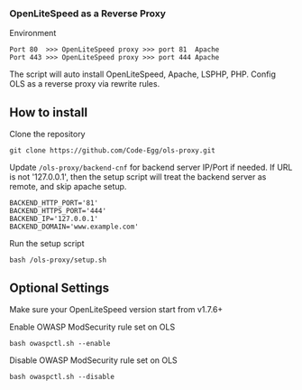 ### OpenLiteSpeed as a Reverse Proxy
Environment
```
Port 80  >>> OpenLiteSpeed proxy >>> port 81  Apache
Port 443 >>> OpenLiteSpeed proxy >>> port 444 Apache
```
The script will auto install OpenLiteSpeed, Apache, LSPHP, PHP. Config OLS as a reverse proxy via rewrite rules. 


## How to install
Clone the repository
```
git clone https://github.com/Code-Egg/ols-proxy.git
```

Update `/ols-proxy/backend-cnf` for backend server IP/Port if needed. If URL is not '127.0.0.1', then the setup script will treat the backend server as remote, and skip apache setup. 

```
BACKEND_HTTP_PORT='81'
BACKEND_HTTPS_PORT='444'
BACKEND_IP='127.0.0.1'
BACKEND_DOMAIN='www.example.com'
```

Run the setup script
```
bash /ols-proxy/setup.sh
```

## Optional Settings
Make sure your OpenLiteSpeed version start from v1.7.6+

Enable OWASP ModSecurity rule set on OLS
```
bash owaspctl.sh --enable
```
Disable OWASP ModSecurity rule set on OLS
```
bash owaspctl.sh --disable
```